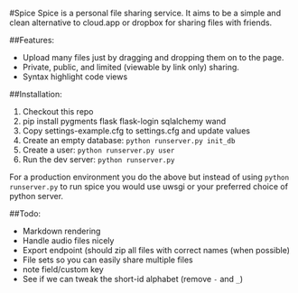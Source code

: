 #Spice
Spice is a personal file sharing service. It aims to be a simple and
clean alternative to cloud.app or dropbox for sharing files with
friends.

##Features:
* Upload many files just by dragging and dropping them on to the page.
* Private, public, and limited (viewable by link only) sharing.
* Syntax highlight code views

##Installation:
1. Checkout this repo
2. pip install pygments flask flask-login sqlalchemy wand
3. Copy settings-example.cfg to settings.cfg and update values
4. Create an empty database: `python runserver.py init_db`
5. Create a user: `python runserver.py user`
6. Run the dev server: `python runserver.py`

For a production environment you do the above but instead of using
`python runserver.py` to run spice you would use uwsgi or your preferred
choice of python server.

##Todo:
* Markdown rendering
* Handle audio files nicely
* Export endpoint (should zip all files with correct names
  (when possible)
* File sets so you can easily share multiple files
* note field/custom key
* See if we can tweak the short-id alphabet (remove `-` and `_`)
